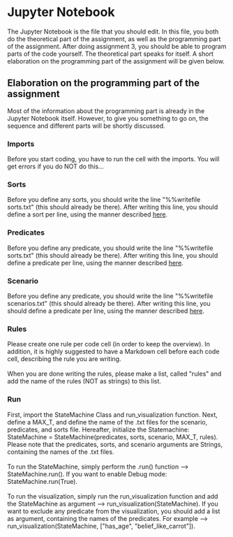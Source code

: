 Jupyter Notebook
================

<p>
    The Jupyter Notebook is the file that you should edit. In this file, you both do the theoretical part of the
    assignment, as well as the programming part of the assignment. After doing assignment 3, you should be able to
    program parts of the code yourself. The theoretical part speaks for itself. A short elaboration on the programming
    part of the assignment will be given below.
</p>

## Elaboration on the programming part of the assignment
<p>
    Most of the information about the programming part is already in the Jupyter Notebook itself. However, to give you
    something to go on, the sequence and different parts will be shortly discussed.
</p>

<h3>Imports</h3>
<p>
    Before you start coding, you have to run the cell with the imports. You will get errors if you do NOT do this...
</p>

<h3>Sorts</h3>
<p>
    Before you define any sorts, you should write the line "%%writefile sorts.txt" (this should already be there). After
    writing this line, you should define a sort per line, using the manner described <a href="/text_files/">here</a>.
</p>

<h3>Predicates</h3>
<p>
    Before you define any predicate, you should write the line "%%writefile sorts.txt" (this should already be there). After
    writing this line, you should define a predicate per line, using the manner described <a href="/text_files/">here</a>.
</p>

<h3>Scenario</h3>

<p>
    Before you define any predicate, you should write the line "%%writefile scenarios.txt" (this should already be there). After
    writing this line, you should define a predicate per line, using the manner described <a href="/text_files/">here</a>.
</p>

<h3>Rules</h3>
<p>
    Please create one rule per code cell (in order to keep the overview). In addition, it is highly suggested to have a
    Markdown cell before each code cell, describing the rule you are writing. <br><br>
    When you are done writing the rules, please make a list, called "rules" and add the name of the rules (NOT as strings)
    to this list.
</p>

<h3>Run</h3>

<p>
    First, import the StateMachine Class and run_visualization function. Next, define a MAX_T, and define the name of the
    .txt files for the scenario, predicates, and sorts file. Hereafter, initialize the Statemachine:
    StateMachine = StateMachine(predicates, sorts, scenario, MAX_T, rules). Please note that the predicates, sorts, and scenario
    arguments are Strings, containing the names of the .txt files. <br><br>
    To run the StateMachine, simply perform the .run() function --> StateMachine.run(). If you want to enable Debug mode:
    StateMachine.run(True). <br><br>
    To run the visualization, simply run the run_visualization function and add the StateMachine as argument -->
    run_visualization(StateMachine). If you want to exclude any predicate from the visualization, you should add a list
    as argument, containing the names of the predicates. For example --> run_visualization(StateMachine, ["has_age",
    "belief_like_carrot"]).
</p>
